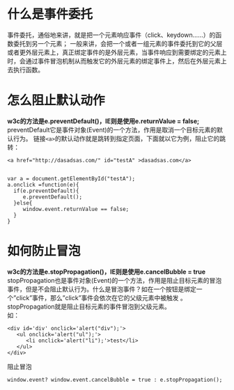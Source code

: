 # 什么是事件委托
事件委托，通俗地来讲，就是把一个元素响应事件（click、keydown......）的函数委托到另一个元素；
一般来讲，会把一个或者一组元素的事件委托到它的父层或者更外层元素上，真正绑定事件的是外层元素，当事件响应到需要绑定的元素上时，会通过事件冒泡机制从而触发它的外层元素的绑定事件上，然后在外层元素上去执行函数。
# 怎么阻止默认动作
**w3c的方法是e.preventDefault()，IE则是使用e.returnValue = false;**
preventDefault它是事件对象(Event)的一个方法，作用是取消一个目标元素的默认行为。
链接`<a>`的默认动作就是跳转到指定页面，下面就以它为例，阻止它的跳转：
```
<a href="http://dasadsas.com/" id="testA" >dasadsas.com</a>


var a = document.getElementById("testA");
a.onclick =function(e){
  if(e.preventDefault){
     e.preventDefault();
  }else{
     window.event.returnValue == false;
  }
}
```
# 如何防止冒泡

**w3c的方法是e.stopPropagation()，IE则是使用e.cancelBubble = true**
stopPropagation也是事件对象(Event)的一个方法，作用是阻止目标元素的冒泡事件，但是不会阻止默认行为。什么是冒泡事件？如在一个按钮是绑定一个”click”事件，那么”click”事件会依次在它的父级元素中被触发 。stopPropagation就是阻止目标元素的事件冒泡到父级元素。  
如：
```
<div id='div' onclick='alert("div");'>
   <ul onclick='alert("ul");'>
      <li onclick='alert("li");'>test</li>
   </ul>
</div>
```
阻止冒泡
```
window.event? window.event.cancelBubble = true : e.stopPropagation(); 
```